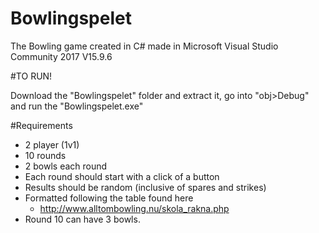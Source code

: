 # Bowlingspelet
The Bowling game created in C# made in Microsoft Visual Studio Community 2017 V15.9.6

#TO RUN!

Download the "Bowlingspelet" folder and extract it, go into "obj>Debug" and run the "Bowlingspelet.exe"

#Requirements
- 2 player (1v1)
- 10 rounds
- 2 bowls each round
- Each round should start with a click of a button
- Results should be random (inclusive of spares and strikes)
- Formatted following the table found here
  - http://www.alltombowling.nu/skola_rakna.php
- Round 10 can have 3 bowls.
